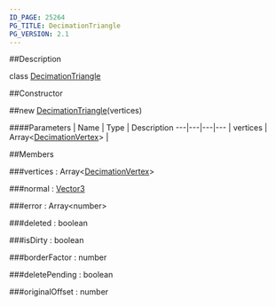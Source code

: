 ```yaml
---
ID_PAGE: 25264
PG_TITLE: DecimationTriangle
PG_VERSION: 2.1
---
```

##Description

class [DecimationTriangle](/classes/2.2/DecimationTriangle)



##Constructor

##new [DecimationTriangle](/classes/2.2/DecimationTriangle)(vertices)



####Parameters
 | Name | Type | Description
---|---|---|---
 | vertices | Array&lt;[DecimationVertex](/classes/2.2/DecimationVertex)&gt; |  

##Members

###vertices : Array&lt;[DecimationVertex](/classes/2.2/DecimationVertex)&gt;



###normal : [Vector3](/classes/2.2/Vector3)



###error : Array&lt;number&gt;



###deleted : boolean



###isDirty : boolean



###borderFactor : number



###deletePending : boolean



###originalOffset : number



